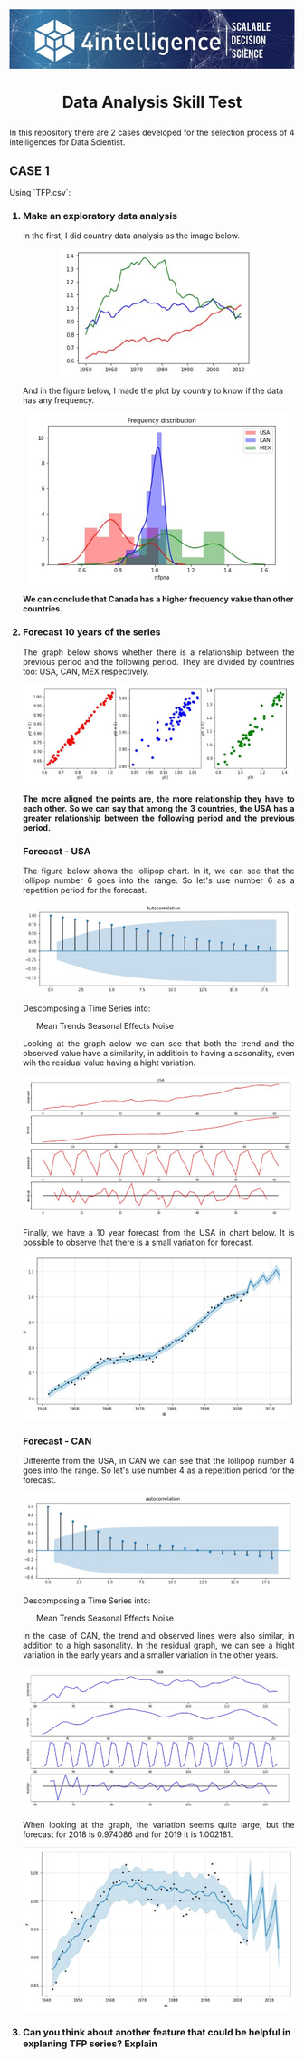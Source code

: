 <img src="0.jfif">

<h1><b><p align="center">Data Analysis Skill Test</p></b></h1>
<p align="justify">In this repository there are 2 cases developed for the selection process of 4 intelligences for Data Scientist.</p>

<h2>CASE 1</h2>
<p align="justify">Using `TFP.csv`:</p>
<ol>
<h3><li><b>Make an exploratory data analysis</b></li></h3>
<dt>In the first, I did country data analysis as the image below.</dt>
<p align="center"><img src="Capturar1.JPG"></p>

<dt>And in the figure below, I made the plot by country to know if the data has any frequency.</dt>
<p align="center"><img src="Capturar2.JPG"></p>

<dt><b>We can conclude that Canada has a higher frequency value than other countries.</b></dt>



<h3><li><b>Forecast 10 years of the series</b></li></h3>
<dt><p align="justify">The graph below shows whether there is a relationship between the previous period and the following period. They are divided by countries too: USA, CAN, MEX respectively.</p></dt>
<p align="center"><img src="Capturar3.JPG"></p>

<dt><p align="justify"><b>The more aligned the points are, the more relationship they have to each other. So we can say that among the 3 countries, the USA has a greater relationship between the following period and the previous period.</b></p></dt>

<h3><b>Forecast - USA</b></h3>
<dt><p align="justify">The figure below shows the lollipop chart. In it, we can see that the lollipop number 6 goes into the range. So let's use number 6 as a repetition period for the forecast.</p></dt>
<p align="center"><img src="Capturar4.JPG"></p>
<dt><p align="justify">Descomposing a Time Series into:</p></dt>
<ul>
<il>Mean</il>
<il>Trends</il>
<il>Seasonal Effects</il>
<il>Noise</il>
</ul>
<dt><p align="justify">Looking at the graph aelow we can see that both the trend and the observed value have a similarity, in additioin to having a sasonality, even wih the residual value having a hight variation.</p></dt>
<p align="center"><img src="Capturar5.JPG"></p>
<dt><p align="justify">Finally, we have a 10 year forecast from the USA in chart below. It is possible to observe that there is a small variation for forecast.</p></dt>
<p align="center"><img src="Capturar6.JPG"></p>

<h3><b>Forecast - CAN</b></h3>
<dt><p align="justify">Differente from the USA, in CAN we can see that the lollipop number 4 goes into the range. So let's use number 4 as a repetition period for the forecast.</p></dt>
<p align="center"><img src="Capturar7.JPG"></p>
<dt><p align="justify">Descomposing a Time Series into:</p></dt>
<ul>
<il>Mean</il>
<il>Trends</il>
<il>Seasonal Effects</il>
<il>Noise</il>
</ul>
<dt><p align="justify">In the case of CAN, the trend and observed lines were also similar, in addition to a high sasonality. In the residual graph, we can see a hight variation in the early years and a smaller variation in the other years.</p></dt>
<p align="center"><img src="Capturar8.JPG"></p>
<dt><p align="justify">When looking at the graph, the variation seems quite large, but the forecast for 2018 is 0.974086 and for 2019 it is 1.002181.</p></dt>
<p align="center"><img src="Capturar9.JPG"></p>




<h3><li><b>Can you think about another feature that could be helpful in explaning TFP series? Explain</b></li></h3>
</ol>